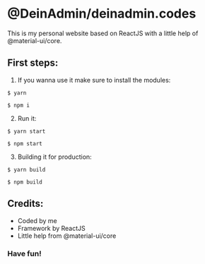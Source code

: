 # @DeinAdmin/deinadmin.codes
This is my personal website based on ReactJS with a little help of @material-ui/core.

## First steps:
1. If you wanna use it make sure to install the modules:
````
$ yarn

$ npm i
````
2. Run it:
````
$ yarn start

$ npm start
````
3. Building it for production:
````
$ yarn build

$ npm build
````

## Credits:
- Coded by me
- Framework by ReactJS
- Little help from @material-ui/core

### Have fun!